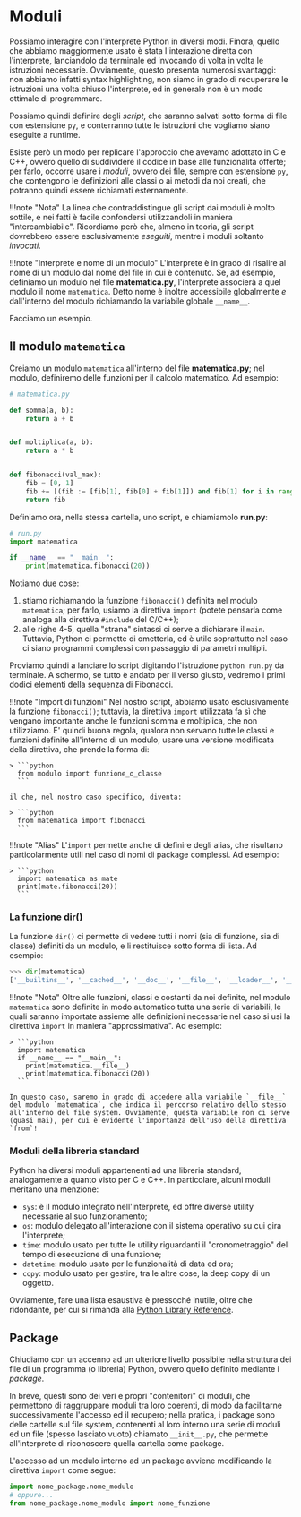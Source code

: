# Moduli

Possiamo interagire con l'interprete Python in diversi modi. Finora, quello che abbiamo maggiormente usato è stata l'interazione diretta con l'interprete, lanciandolo da terminale ed invocando di volta in volta le istruzioni necessarie. Ovviamente, questo presenta numerosi svantaggi: non abbiamo infatti syntax highlighting, non siamo in grado di recuperare le istruzioni una volta chiuso l'interprete, ed in generale non è un modo ottimale di programmare.

Possiamo quindi definire degli *script*, che saranno salvati sotto forma di file con estensione `py`, e conterranno tutte le istruzioni che vogliamo siano eseguite a runtime.

Esiste però un modo per replicare l'approccio che avevamo adottato in C e C++, ovvero quello di suddividere il codice in base alle funzionalità offerte; per farlo, occorre usare i *moduli*, ovvero dei file, sempre con estensione `py`, che contengono le definizioni alle classi o ai metodi da noi creati, che potranno quindi essere richiamati esternamente.

!!!note "Nota"
	La linea che contraddistingue gli script dai moduli è molto sottile, e nei fatti è facile confondersi utilizzandoli in maniera "intercambiabile". Ricordiamo però che, almeno in teoria, gli script dovrebbero essere esclusivamente *eseguiti*, mentre i moduli soltanto *invocati*.

!!!note "Interprete e nome di un modulo"
	L'interprete è in grado di risalire al nome di un modulo dal nome del file in cui è contenuto. Se, ad esempio, definiamo un modulo nel file **matematica.py**, l'interprete associerà a quel modulo il nome `matematica`. Detto nome è inoltre accessibile globalmente *e* dall'interno del modulo richiamando la variabile globale `__name__`.

Facciamo un esempio.

## Il modulo `matematica`

Creiamo un modulo `matematica` all'interno del file **matematica.py**; nel modulo, definiremo delle funzioni per il calcolo matematico. Ad esempio:

```python
# matematica.py

def somma(a, b):
	return a + b


def moltiplica(a, b):
	return a * b


def fibonacci(val_max):
	fib = [0, 1]
	fib += [(fib := [fib[1], fib[0] + fib[1]]) and fib[1] for i in range(val_max)]
	return fib
```

Definiamo ora, nella stessa cartella, uno script, e chiamiamolo **run.py**:

```python linenums="1"
# run.py
import matematica

if __name__ == "__main__":
	print(matematica.fibonacci(20))
```

Notiamo due cose:

1. stiamo richiamando la funzione `fibonacci()` definita nel modulo `matematica`; per farlo, usiamo la direttiva `import` (potete pensarla come analoga alla direttiva `#include` del C/C++);
2. alle righe 4-5, quella "strana" sintassi ci serve a dichiarare il `main`. Tuttavia, Python ci permette di ometterla, ed è utile soprattutto nel caso ci siano programmi complessi con passaggio di parametri multipli.

Proviamo quindi a lanciare lo script digitando l'istruzione `python run.py` da terminale. A schermo, se tutto è andato per il verso giusto, vedremo i primi dodici elementi della sequenza di Fibonacci.

!!!note "Import di funzioni"
	Nel nostro script, abbiamo usato esclusivamente la funzione `fibonacci()`; tuttavia, la direttiva `import` utilizzata fa sì che vengano importante anche le funzioni somma e moltiplica, che non utilizziamo. E' quindi buona regola, qualora non servano tutte le classi e funzioni definite all'interno di un modulo, usare una versione modificata della direttiva, che prende la forma di:

	> ```python
	  from modulo import funzione_o_classe
	  ```
	
	il che, nel nostro caso specifico, diventa:

	> ```python
	  from matematica import fibonacci
	  ```

!!!note "Alias"
	L'`import` permette anche di definire degli alias, che risultano particolarmente utili nel caso di nomi di package complessi. Ad esempio:

	> ```python
	  import matematica as mate
	  print(mate.fibonacci(20))
	  ```

### La funzione dir()

La funzione `dir()` ci permette di vedere tutti i nomi (sia di funzione, sia di classe) definiti da un modulo, e li restituisce sotto forma di lista. Ad esempio:

```python
>>> dir(matematica)
['__builtins__', '__cached__', '__doc__', '__file__', '__loader__', '__name__', '__package__', '__spec__', 'fibonacci', 'moltiplica', 'somma']
```

!!!note "Nota"
	Oltre alle funzioni, classi e costanti da noi definite, nel modulo `matematica` sono definite in modo automatico tutta una serie di variabili, le quali saranno importate assieme alle definizioni necessarie nel caso si usi la direttiva `import` in maniera "approssimativa". Ad esempio:

	> ```python
	  import matematica
	  if __name__ == "__main__":
		print(matematica.__file__)
		print(matematica.fibonacci(20))
	  ```
	
	In questo caso, saremo in grado di accedere alla variabile `__file__` del modulo `matematica`, che indica il percorso relativo dello stesso all'interno del file system. Ovviamente, questa variabile non ci serve (quasi mai), per cui è evidente l'importanza dell'uso della direttiva `from`!

### Moduli della libreria standard

Python ha diversi moduli appartenenti ad una libreria standard, analogamente a quanto visto per C e C++. In particolare, alcuni moduli meritano una menzione:

* `sys`: è il modulo integrato nell'interprete, ed offre diverse utility necessarie al suo funzionamento;
* `os`: modulo delegato all'interazione con il sistema operativo su cui gira l'interprete;
* `time`: modulo usato per tutte le utility riguardanti il "cronometraggio" del tempo di esecuzione di una funzione;
* `datetime`: modulo usato per le funzionalità di data ed ora;
* `copy`: modulo usato per gestire, tra le altre cose, la deep copy di un oggetto.

Ovviamente, fare una lista esaustiva è pressoché inutile, oltre che ridondante, per cui si rimanda alla [Python Library Reference](https://docs.python.org/3/library/).

## Package

Chiudiamo con un accenno ad un ulteriore livello possibile nella struttura dei file di un programma (o libreria) Python, ovvero quello definito mediante i *package*.

In breve, questi sono dei veri e propri "contenitori" di moduli, che permettono di raggruppare moduli tra loro coerenti, di modo da facilitarne successivamente l'accesso ed il recupero; nella pratica, i package sono delle cartelle sul file system, contenenti al loro interno una serie di moduli ed un file (spesso lasciato vuoto) chiamato `__init__.py`, che permette all'interprete di riconoscere quella cartella come package.

L'accesso ad un modulo interno ad un package avviene modificando la direttiva `import` come segue:

```python
import nome_package.nome_modulo
# oppure...
from nome_package.nome_modulo import nome_funzione
```
